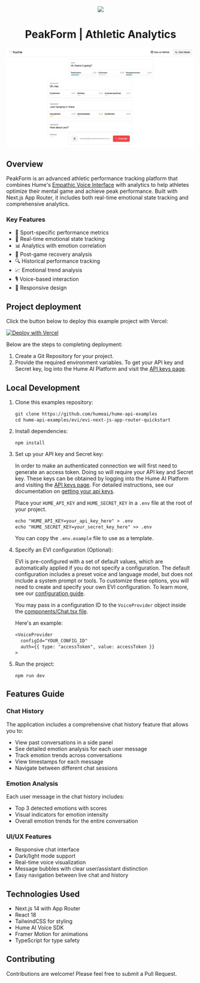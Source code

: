 <div align="center">
  <img src="https://storage.googleapis.com/hume-public-logos/hume/hume-banner.png">
  <h1>PeakForm | Athletic Analytics</h1>
</div>

![preview.png](preview.png)

## Overview

PeakForm is an advanced athletic performance tracking platform that combines Hume's [Empathic Voice Interface](https://dev.hume.ai/docs/empathic-voice-interface-evi/overview) with analytics to help athletes optimize their mental game and achieve peak performance. Built with Next.js App Router, it includes both real-time emotional state tracking and comprehensive analytics.

### Key Features

- 🎯 Sport-specific performance metrics
- 🎨 Real-time emotional state tracking
- 📊 Analytics with emotion correlation
- 💫 Post-game recovery analysis
- 🔍 Historical performance tracking
- 📈 Emotional trend analysis
- 🎙️ Voice-based interaction
- 📱 Responsive design

## Project deployment

Click the button below to deploy this example project with Vercel:

[![Deploy with Vercel](https://vercel.com/button)](https://vercel.com/new/clone?repository-url=https%3A%2F%2Fgithub.com%2Fhumeai%2Fhume-evi-next-js-starter&env=HUME_API_KEY,HUME_CLIENT_SECRET)

Below are the steps to completing deployment:

1. Create a Git Repository for your project.
2. Provide the required environment variables. To get your API key and Secret key, log into the Hume AI Platform and visit the [API keys page](https://platform.hume.ai/settings/keys).

## Local Development

1. Clone this examples repository:

   ```shell
   git clone https://github.com/humeai/hume-api-examples
   cd hume-api-examples/evi/evi-next-js-app-router-quickstart
   ```

2. Install dependencies:

   ```shell
   npm install
   ```

3. Set up your API key and Secret key:

   In order to make an authenticated connection we will first need to generate an access token. Doing so will require your API key and Secret key. These keys can be obtained by logging into the Hume AI Platform and visiting the [API keys page](https://platform.hume.ai/settings/keys). For detailed instructions, see our documentation on [getting your api keys](https://dev.hume.ai/docs/introduction/api-key).

   Place your `HUME_API_KEY` and `HUME_SECRET_KEY` in a `.env` file at the root of your project.

   ```shell
   echo "HUME_API_KEY=your_api_key_here" > .env
   echo "HUME_SECRET_KEY=your_secret_key_here" >> .env
   ```

   You can copy the `.env.example` file to use as a template.

4. Specify an EVI configuration (Optional):

   EVI is pre-configured with a set of default values, which are automatically applied if you do not specify a configuration. The default configuration includes a preset voice and language model, but does not include a system prompt or tools. To customize these options, you will need to create and specify your own EVI configuration. To learn more, see our [configuration guide](https://dev.hume.ai/docs/empathic-voice-interface-evi/configuration/build-a-configuration).

   You may pass in a configuration ID to the `VoiceProvider` object inside the [components/Chat.tsx file](https://github.com/HumeAI/hume-api-examples/blob/main/evi/next-js/evi-next-js-app-router-quickstart/components/Chat.tsx).

   Here's an example:

   ```tsx
   <VoiceProvider
     configId="YOUR_CONFIG_ID"
     auth={{ type: "accessToken", value: accessToken }}
   >
   ```

5. Run the project:
   ```shell
   npm run dev
   ```

## Features Guide

### Chat History

The application includes a comprehensive chat history feature that allows you to:

- View past conversations in a side panel
- See detailed emotion analysis for each user message
- Track emotion trends across conversations
- View timestamps for each message
- Navigate between different chat sessions

### Emotion Analysis

Each user message in the chat history includes:

- Top 3 detected emotions with scores
- Visual indicators for emotion intensity
- Overall emotion trends for the entire conversation

### UI/UX Features

- Responsive chat interface
- Dark/light mode support
- Real-time voice visualization
- Message bubbles with clear user/assistant distinction
- Easy navigation between live chat and history

## Technologies Used

- Next.js 14 with App Router
- React 18
- TailwindCSS for styling
- Hume AI Voice SDK
- Framer Motion for animations
- TypeScript for type safety

## Contributing

Contributions are welcome! Please feel free to submit a Pull Request.
